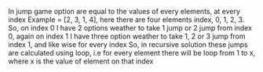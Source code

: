 In jump game option are equal to the values of every elements, at every index
Example = [2, 3, 1, 4], here there are four elements index, 0, 1, 2, 3. So, on index 0 I have 2 options weather to take 1 jump or 2 jump from index 0, again on index 1 I have three option weather to take 1, 2 or 3 jump from index 1, and like wise for every index
So, in recursive solution these jumps are calculated using loop, i.e for every element there will be loop from 1 to x, where x is the value of element on that index